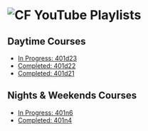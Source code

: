 ![CF](http://i.imgur.com/7v5ASc8.png) YouTube Playlists
===

## Daytime Courses
* [In Progress: 401d23](https://www.youtube.com/playlist?list=PLVngfM2hsbi_DnO3_JQSgt0Wvipc5Edl5)
* [Completed: 401d22](https://www.youtube.com/playlist?list=PLVngfM2hsbi_NQ4mdITaaI_ji8fevx22x)
* [Completed: 401d21](https://www.youtube.com/playlist?list=PLVngfM2hsbi8aBaomZIJHJcRbhoxZ85kf)

## Nights & Weekends Courses
* [In Progress: 401n6](https://www.youtube.com/playlist?list=PLVngfM2hsbi_Il-_TEUJRjD60_O6mXbcT)
* [Completed: 401n4](https://www.youtube.com/playlist?list=PLVngfM2hsbi_XxroYqDZ2AVDhatkVmFap)

